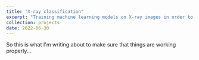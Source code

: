 ```yaml
---
title: "X-ray classification"
excerpt: "Training machine learning models on X-ray images in order to create a classifier for which region of the body is displayed <br/><img src='/images/xray.png' width='500' height='300'>"
collection: projects
date: 2022-06-30
---
```


So this is what I'm writing about to make sure that things are working properly...